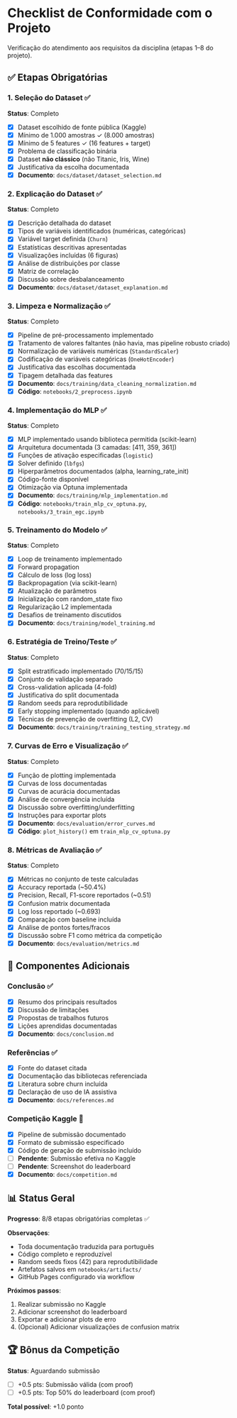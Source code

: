 # Checklist de Conformidade com o Projeto

Verificação do atendimento aos requisitos da disciplina (etapas 1–8 do projeto).

## ✅ Etapas Obrigatórias

### 1. Seleção do Dataset ✅

**Status**: Completo

- [x] Dataset escolhido de fonte pública (Kaggle)
- [x] Mínimo de 1.000 amostras ✓ (8.000 amostras)
- [x] Mínimo de 5 features ✓ (16 features + target)
- [x] Problema de classificação binária
- [x] Dataset **não clássico** (não Titanic, Iris, Wine)
- [x] Justificativa da escolha documentada
- [x] **Documento**: `docs/dataset/dataset_selection.md`

### 2. Explicação do Dataset ✅

**Status**: Completo

- [x] Descrição detalhada do dataset
- [x] Tipos de variáveis identificados (numéricas, categóricas)
- [x] Variável target definida (`Churn`)
- [x] Estatísticas descritivas apresentadas
- [x] Visualizações incluídas (6 figuras)
- [x] Análise de distribuições por classe
- [x] Matriz de correlação
- [x] Discussão sobre desbalanceamento
- [x] **Documento**: `docs/dataset/dataset_explanation.md`

### 3. Limpeza e Normalização ✅

**Status**: Completo

- [x] Pipeline de pré-processamento implementado
- [x] Tratamento de valores faltantes (não havia, mas pipeline robusto criado)
- [x] Normalização de variáveis numéricas (`StandardScaler`)
- [x] Codificação de variáveis categóricas (`OneHotEncoder`)
- [x] Justificativa das escolhas documentada
- [x] Tipagem detalhada das features
- [x] **Documento**: `docs/training/data_cleaning_normalization.md`
- [x] **Código**: `notebooks/2_preprocess.ipynb`

### 4. Implementação do MLP ✅

**Status**: Completo

- [x] MLP implementado usando biblioteca permitida (scikit-learn)
- [x] Arquitetura documentada (3 camadas: [411, 359, 361])
- [x] Funções de ativação especificadas (`logistic`)
- [x] Solver definido (`lbfgs`)
- [x] Hiperparâmetros documentados (alpha, learning_rate_init)
- [x] Código-fonte disponível
- [x] Otimização via Optuna implementada
- [x] **Documento**: `docs/training/mlp_implementation.md`
- [x] **Código**: `notebooks/train_mlp_cv_optuna.py`, `notebooks/3_train_egc.ipynb`

### 5. Treinamento do Modelo ✅

**Status**: Completo

- [x] Loop de treinamento implementado
- [x] Forward propagation
- [x] Cálculo de loss (log loss)
- [x] Backpropagation (via scikit-learn)
- [x] Atualização de parâmetros
- [x] Inicialização com random_state fixo
- [x] Regularização L2 implementada
- [x] Desafios de treinamento discutidos
- [x] **Documento**: `docs/training/model_training.md`

### 6. Estratégia de Treino/Teste ✅

**Status**: Completo

- [x] Split estratificado implementado (70/15/15)
- [x] Conjunto de validação separado
- [x] Cross-validation aplicada (4-fold)
- [x] Justificativa do split documentada
- [x] Random seeds para reprodutibilidade
- [x] Early stopping implementado (quando aplicável)
- [x] Técnicas de prevenção de overfitting (L2, CV)
- [x] **Documento**: `docs/training/training_testing_strategy.md`

### 7. Curvas de Erro e Visualização ✅

**Status**: Completo

- [x] Função de plotting implementada
- [x] Curvas de loss documentadas
- [x] Curvas de acurácia documentadas
- [x] Análise de convergência incluída
- [x] Discussão sobre overfitting/underfitting
- [x] Instruções para exportar plots
- [x] **Documento**: `docs/evaluation/error_curves.md`
- [x] **Código**: `plot_history()` em `train_mlp_cv_optuna.py`

### 8. Métricas de Avaliação ✅

**Status**: Completo

- [x] Métricas no conjunto de teste calculadas
- [x] Accuracy reportada (~50.4%)
- [x] Precision, Recall, F1-score reportados (~0.51)
- [x] Confusion matrix documentada
- [x] Log loss reportado (~0.693)
- [x] Comparação com baseline incluída
- [x] Análise de pontos fortes/fracos
- [x] Discussão sobre F1 como métrica da competição
- [x] **Documento**: `docs/evaluation/metrics.md`

## 🎯 Componentes Adicionais

### Conclusão ✅

- [x] Resumo dos principais resultados
- [x] Discussão de limitações
- [x] Propostas de trabalhos futuros
- [x] Lições aprendidas documentadas
- [x] **Documento**: `docs/conclusion.md`

### Referências ✅

- [x] Fonte do dataset citada
- [x] Documentação das bibliotecas referenciada
- [x] Literatura sobre churn incluída
- [x] Declaração de uso de IA assistiva
- [x] **Documento**: `docs/references.md`

### Competição Kaggle 🔄

- [x] Pipeline de submissão documentado
- [x] Formato de submissão especificado
- [x] Código de geração de submissão incluído
- [ ] **Pendente**: Submissão efetiva no Kaggle
- [ ] **Pendente**: Screenshot do leaderboard
- [x] **Documento**: `docs/competition.md`

## 📊 Status Geral

**Progresso**: 8/8 etapas obrigatórias completas ✅

**Observações**:

- Toda documentação traduzida para português
- Código completo e reproduzível
- Random seeds fixos (42) para reprodutibilidade
- Artefatos salvos em `notebooks/artifacts/`
- GitHub Pages configurado via workflow

**Próximos passos**:

1. Realizar submissão no Kaggle
2. Adicionar screenshot do leaderboard
3. Exportar e adicionar plots de erro
4. (Opcional) Adicionar visualizações de confusion matrix

## 🏆 Bônus da Competição

**Status**: Aguardando submissão

- [ ] +0.5 pts: Submissão válida (com proof)
- [ ] +0.5 pts: Top 50% do leaderboard (com proof)

**Total possível**: +1.0 ponto
